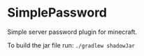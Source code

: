 # SimplePassword
Simple server password plugin for minecraft.

To build the jar file run: `./gradlew shadowJar`